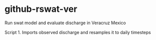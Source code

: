 # github-rswat-ver
Run swat model and evaluate discharge in Veracruz Mexico

Script 1. Imports observed discharge and resamples it to daily timesteps


